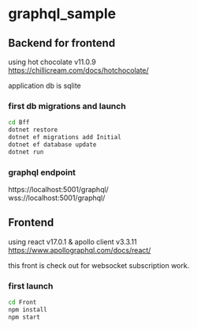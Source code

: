 # graphql_sample

## Backend for frontend
using hot chocolate v11.0.9  
https://chillicream.com/docs/hotchocolate/  

application db is sqlite  

### first db migrations and launch
```bash
cd Bff
dotnet restore  
dotnet ef migrations add Initial  
dotnet ef database update  
dotnet run 
```

### graphql endpoint
https://localhost:5001/graphql/  
wss://localhost:5001/graphql/  

## Frontend
using react v17.0.1 & apollo client v3.3.11  
https://www.apollographql.com/docs/react/

this front is check out for websocket subscription work.  

### first launch
```bash
cd Front
npm install
npm start
```
